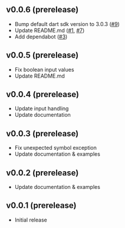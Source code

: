## v0.0.6 (prerelease)

- Bump default dart sdk version to 3.0.3 ([#9](https://github.com/nikosportolos/dart_package/issues/9))
- Update README.md ([#1](https://github.com/nikosportolos/dart_package/issues/1), [#7](https://github.com/nikosportolos/dart_package/issues/7))
- Add dependabot ([#3](https://github.com/nikosportolos/dart_package/issues/3))


## v0.0.5 (prerelease)

- Fix boolean input values
- Update README.md


## v0.0.4 (prerelease)

- Update input handling
- Update documentation


## v0.0.3 (prerelease)

- Fix unexpected symbol exception
- Update documentation & examples


## v0.0.2 (prerelease)

- Update documentation & examples


## v0.0.1 (prerelease)

- Initial release

